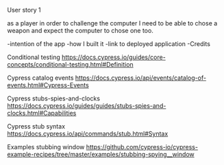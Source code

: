 User story 1

as a player
in order to challenge the computer 
I need to be able to chose a weapon and expect the computer to chose one too.


-intention of the app
-how I built it
-link to deployed application
-Credits

Conditional testing
https://docs.cypress.io/guides/core-concepts/conditional-testing.html#Definition

Cypress catalog events
https://docs.cypress.io/api/events/catalog-of-events.html#Cypress-Events

Cypress stubs-spies-and-clocks
https://docs.cypress.io/guides/guides/stubs-spies-and-clocks.html#Capabilities

Cypress stub syntax
https://docs.cypress.io/api/commands/stub.html#Syntax

Examples stubbing window
https://github.com/cypress-io/cypress-example-recipes/tree/master/examples/stubbing-spying__window


